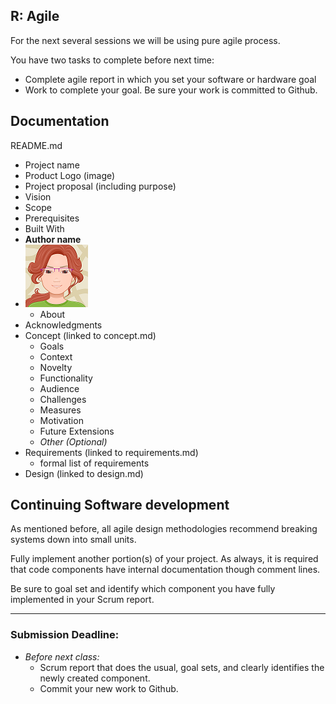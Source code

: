 ## R: Agile

For the next several sessions we will be using pure agile process.

You have two tasks to complete before next time:
- Complete agile report in which you set your software or hardware goal
- Work to complete your goal. Be sure your work is committed to Github.

## Documentation

README.md
- Project name
- Product Logo (image)
- Project proposal (including purpose)
- Vision
- Scope
- Prerequisites
- Built With
- **Author name**
- ![Jan Avatar](jp-avatar-sm.png)
  - About
- Acknowledgments
- Concept (linked to concept.md)
    - Goals
    - Context
    - Novelty
    - Functionality
    - Audience
    - Challenges
    - Measures
    - Motivation
    - Future Extensions
    - *Other (Optional)*
- Requirements (linked to requirements.md)
  - formal list of requirements
- Design (linked to design.md)

## Continuing Software development

As mentioned before, all agile design methodologies recommend breaking systems down into small units.

Fully implement another portion(s) of your project. As always, it is required that code components have internal documentation though comment lines.

Be sure to goal set and identify which component you have fully implemented in your Scrum report.

---
### Submission Deadline:
- *Before next class:*
  - Scrum report that does the usual, goal sets, and clearly identifies the newly created component.
  - Commit your new work to Github.
